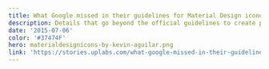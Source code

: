 ```yaml
---
title: What Google missed in their guidelines for Material Design iconography
description: Details that go beyond the official guidelines to create proper Material Design iconography.
date: '2015-07-06'
color: '#37474F'
hero: materialdesignicons-by-kevin-aguilar.png
link: 'https://stories.uplabs.com/what-google-missed-in-their-guidelines-for-material-design-iconography-daf9f88000ec'
---
```

